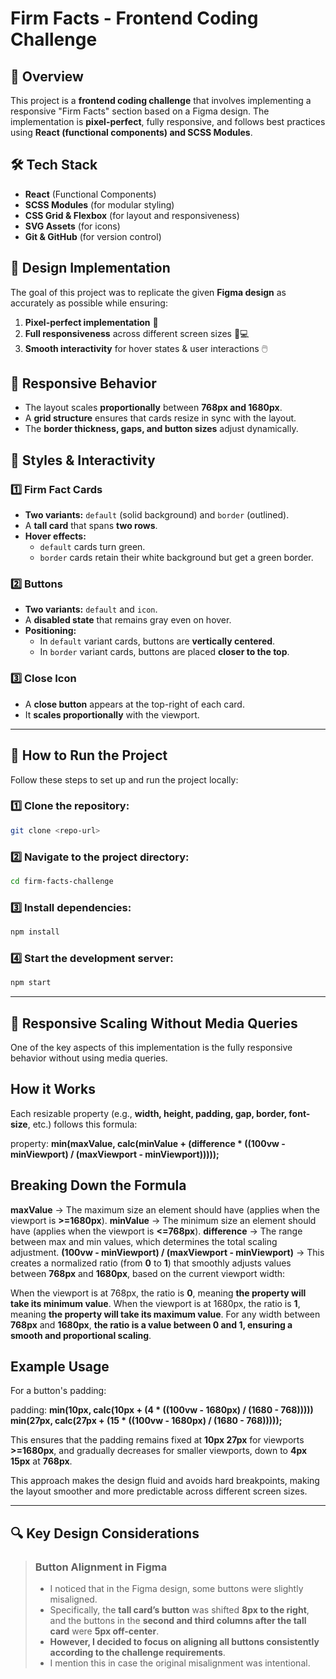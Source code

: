 # Firm Facts - Frontend Coding Challenge

## 📌 Overview
This project is a **frontend coding challenge** that involves implementing a responsive "Firm Facts" section based on a Figma design. The implementation is **pixel-perfect**, fully responsive, and follows best practices using **React (functional components) and SCSS Modules**.

## 🛠️ Tech Stack
- **React** (Functional Components)
- **SCSS Modules** (for modular styling)
- **CSS Grid & Flexbox** (for layout and responsiveness)
- **SVG Assets** (for icons)
- **Git & GitHub** (for version control)

## 📸 Design Implementation
The goal of this project was to replicate the given **Figma design** as accurately as possible while ensuring:
1. **Pixel-perfect implementation** 📏
2. **Full responsiveness** across different screen sizes 📱💻
3. **Smooth interactivity** for hover states & user interactions 🖱️

## 📐 Responsive Behavior
- The layout scales **proportionally** between **768px and 1680px**.
- A **grid structure** ensures that cards resize in sync with the layout.
- The **border thickness, gaps, and button sizes** adjust dynamically.

## 🎨 Styles & Interactivity

### **1️⃣ Firm Fact Cards**
- **Two variants:** `default` (solid background) and `border` (outlined).
- A **tall card** that spans **two rows**.
- **Hover effects:**  
  - `default` cards turn green.  
  - `border` cards retain their white background but get a green border.

### **2️⃣ Buttons**
- **Two variants:** `default` and `icon`.
- A **disabled state** that remains gray even on hover.
- **Positioning:**  
  - In `default` variant cards, buttons are **vertically centered**.  
  - In `border` variant cards, buttons are placed **closer to the top**.

### **3️⃣ Close Icon**
- A **close button** appears at the top-right of each card.
- It **scales proportionally** with the viewport.

---

## 🚀 How to Run the Project

Follow these steps to set up and run the project locally:

### 1️⃣ Clone the repository:
```sh
git clone <repo-url>
```

### 2️⃣ Navigate to the project directory:
```sh
cd firm-facts-challenge
```

### 3️⃣ Install dependencies:
```sh
npm install
```

### 4️⃣ Start the development server:
```sh
npm start
```

---

## 🎡 Responsive Scaling Without Media Queries

One of the key aspects of this implementation is the fully responsive behavior without using media queries.

## How it Works

Each resizable property (e.g., **width, height, padding, gap, border, font-size**, etc.) follows this formula:

property: **min(maxValue, calc(minValue + (difference * ((100vw - minViewport) / (maxViewport - minViewport)))));**

## Breaking Down the Formula

**maxValue** → The maximum size an element should have (applies when the viewport is **>=1680px**).
**minValue** → The minimum size an element should have (applies when the viewport is **<=768px**).
**difference** →  The range between max and min values, which determines the total scaling adjustment.
**(100vw - minViewport) / (maxViewport - minViewport)** → This creates a normalized ratio (from **0** to **1**) that smoothly adjusts values between **768px** and **1680px**, based on the current viewport width:

  When the viewport is at 768px, the ratio is **0**, meaning **the property will take its minimum value**.
  When the viewport is at 1680px, the ratio is **1**, meaning **the property will take its maximum value**.
  For any width between **768px** and **1680px**, **the ratio is a value between 0 and 1, ensuring a smooth and proportional scaling**.


## Example Usage

For a button's padding:

padding: **min(10px, calc(10px + (4 * ((100vw - 1680px) / (1680 - 768)))))**
         **min(27px, calc(27px + (15 * ((100vw - 1680px) / (1680 - 768)))));**

This ensures that the padding remains fixed at **10px 27px** for viewports **>=1680px**, and gradually decreases for smaller viewports, down to **4px 15px** at **768px**.

This approach makes the design fluid and avoids hard breakpoints, making the layout smoother and more predictable across different screen sizes.

---

## 🔍 Key Design Considerations

> ### **Button Alignment in Figma**
> - I noticed that in the Figma design, some buttons were slightly misaligned.
> - Specifically, the **tall card’s button** was shifted **8px to the right**, and the buttons in the **second and third columns after the tall card** were **5px off-center**.
> - **However, I decided to focus on aligning all buttons consistently according to the challenge requirements**.  
> - I mention this in case the original misalignment was intentional.
